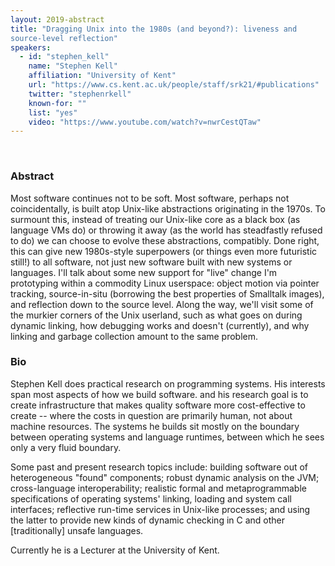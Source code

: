 ```yaml
---
layout: 2019-abstract
title: "Dragging Unix into the 1980s (and beyond?): liveness and
source-level reflection"
speakers:
  - id: "stephen_kell"
    name: "Stephen Kell"
    affiliation: "University of Kent"
    url: "https://www.cs.kent.ac.uk/people/staff/srk21/#publications"
    twitter: "stephenrkell"
    known-for: ""
    list: "yes"
    video: "https://www.youtube.com/watch?v=nwrCestQTaw"
---
```


<br/>

### Abstract

Most software continues not to be soft. Most software, perhaps not coincidentally, is built atop Unix-like abstractions originating in the 1970s. To surmount this, instead of treating our Unix-like core as a black box (as language VMs do) or throwing it away (as the world has steadfastly refused to do) we can choose to evolve these abstractions, compatibly. Done right, this can give new 1980s-style superpowers (or things even more futuristic still!) to all software, not just new software built with new systems or languages. I'll talk about some new support for "live" change I'm prototyping within a commodity Linux userspace: object motion via pointer tracking, source-in-situ (borrowing the best properties of Smalltalk images), and reflection down to the source level. Along the way, we'll visit some of the murkier corners of the Unix userland, such as what goes on during dynamic linking, how debugging works and doesn't (currently), and why linking and garbage collection amount to the same problem.

### Bio

Stephen Kell does practical research on programming systems. His
interests span most aspects of how we build software. and his research
goal is to create infrastructure that makes quality software more
cost-effective to create -- where the costs in question are primarily
human, not about machine resources. The systems he builds sit mostly on
the boundary between operating systems and language runtimes, between
which he sees only a very fluid boundary.

Some past and present research topics include: building software out of
heterogeneous "found" components; robust dynamic analysis on the JVM;
cross-language interoperability; realistic formal and metaprogrammable
specifications of operating systems' linking, loading and system call
interfaces; reflective run-time services in Unix-like processes; and
using the latter to provide new kinds of dynamic checking in C and other
[traditionally] unsafe languages.

Currently he is a Lecturer at the University of Kent.

